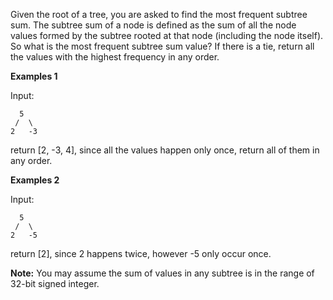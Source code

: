 Given the root of a tree, you are asked to find the most frequent subtree sum. The subtree sum of a node is defined as the sum of all the node values formed by the subtree rooted at that node (including the node itself). So what is the most frequent subtree sum value? If there is a tie, return all the values with the highest frequency in any order.

**Examples 1**

Input:
```
  5
 /  \
2   -3
```

return [2, -3, 4], since all the values happen only once, return all of them in any order.

**Examples 2**

Input:
```
  5
 /  \
2   -5
```
return [2], since 2 happens twice, however -5 only occur once.

**Note:** You may assume the sum of values in any subtree is in the range of 32-bit signed integer.
